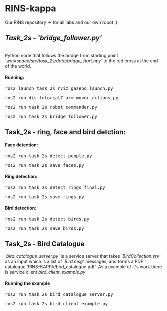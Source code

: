 # RINS-kappa
Our RINS repository -> for all labs and our own robot :)


<h2><i>Task_2s - 'bridge_follower.py'</i></h2> 
<br>Python node that follows the bridge from starting point <i>'workspace/src/task_2s/data/bridge_start.npy'</i> to the red cross at the end of the world.

#### Running:
<pre lang="markdown">ros2 launch task_2s rviz_gazebo.launch.py</pre>
<pre lang="markdown">ros2 run dis_tutorial7 arm_mover_actions.py</pre>
<pre lang="markdown">ros2 run task_2s robot_commander.py</pre>
<pre lang="markdown">ros2 run task_2s bridge_follower.py</pre>

<h2>Task_2s - ring, face and bird detction:</h2>

#### Face detection:
<pre lang="markdown">ros2 run task_2s detect_people.py</pre>
<pre lang="markdown">ros2 run task_2s save_faces.py</pre>

#### Ring detection:

<pre lang="markdown">ros2 run task_2s detect_rings_final.py</pre>
<pre lang="markdown">ros2 run task_2s save_rings.py</pre>

#### Bird detection:
<pre lang="markdown">ros2 run task_2s detect_birds.py</pre>
<pre lang="markdown">ros2 run task_2s save_birds.py</pre>

<h2>Task_2s - Bird Catalogue</h2>
<p><i>'bird_catalogue_server.py'</i> is a service server that takes <i>'BirdCollection.srv'</i> as an input which is a list of <i>'Bird.msg'</i> messages, and forms a PDF catalogue 'RINS-KAPPA/bird_catalogue.pdf'. As a example of it's work there is service client <i>bird_client_example.py</i></p>

#### Running the example
<pre lang="markdown">ros2 run task_2s bird_catalogue_server.py</pre>
<pre lang="markdown">ros2 run task_2s bird_client_example.py</pre>

